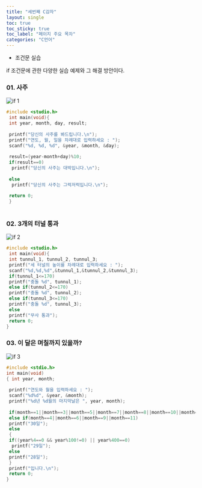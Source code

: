 ```yaml
---
title: "세번째 C감자"
layout: single
toc: true
toc_sticky: true
toc_label: "페이지 주요 목차"
categories: "C언어"
---
```

- 조건문 실습




 if 조건문에 관한 다양한 실습 예제와 그 해결 방안이다. 
 
 
### 01. 사주
 
 ![if 1][if 1 link]
 
 [if 1 link]: https://lh3.googleusercontent.com/25cLD-X4rZxy4n0Pl81NTSESprD_yI15By3c49GUzkAEcK0L7cfaDxvx1IepAxKvZXMAba5nMTtjZrE=w1213-h1319
 
 
 ~~~c
 #include <studio.h>
  int main(void){
  int year, month, day, result;
  
  printf("당신의 사주를 봐드립니다.\n");
  printf("연도, 월, 일을 차례대로 입력하세요 : ");
  scanf("%d, %d, %d", &year, &month, &day);
  
  result=(year-month+day)%10;
  if(result==0)
   printf("당신의 사주는 대박입니다.\n");
   
  else
   printf("당신의 사주는 그럭저럭입니다.\n");
   
  return 0;
  }
  
  ~~~

### 02. 3개의 터널 통과

![if 2][if 2 link]

[if 2 link]: https://lh3.googleusercontent.com/eB4ywFhOXBJ87u5mvfIT40zonylkwbhKl4kYQKL_ROS05D7pcfVlH_PBTKEMuvu24f-_VND-h2wklpo=w1213-h1319

~~~c
#include <studio.h>
 int main(void){
 int tunnul_1, tunnul_2, tunnul_3; 
 printf("세 터널의 높이를 차례대로 입력하세요 : "); 
 scanf("%d,%d,%d",&tunnul_1,&tunnul_2,&tunnul_3); 
 if(tunnul_1<=170) 
 printf("충돌 %d", tunnul_1); 
 else if(tunnul_2<=170) 
 printf("충돌 %d", tunnul_2); 
 else if(tunnul_3<=170) 
 printf("충돌 %d", tunnul_3); 
 else 
 printf("무사 통과"); 
 return 0; 
}
~~~ 

### 03. 이 달은 며칠까지 있을까?

![if 3][if 3 link]

[if 3 link]: https://lh3.googleusercontent.com/YFndgUyM-iVRwT7brvRTGy13mYWM9jSne2ij4Kpqr6JNOkcSzz64s4gCsGy2_ebGaCVzTDIjqd_N87M=w1213-h1319

~~~c 
#include <stdio.h> 
int main(void) 
{ int year, month; 
  
 printf("연도와 월을 입력하세요 : "); 
 scanf("%d%d", &year, &month); 
 printf("%d년 %d월의 마지막날은 ", year, month); 
  
 if(month==1||month==3||month==5||month==7||month==8||month==10||month==12)  printf("31일"); 
 else if(month==4||month==6||month==9||month==11) 
 printf("30일"); 
 else 
 { 
 if((year%4==0 && year%100!=0) || year%400==0)
  printf("29일"); 
 else 
 printf("28일"); 
 } 
 printf("입니다.\n"); 
 return 0; 
}
~~~ 

